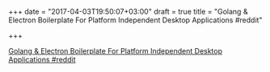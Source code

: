 +++
date = "2017-04-03T19:50:07+03:00"
draft = true
title = "Golang &amp; Electron Boilerplate For Platform Independent Desktop Applications  #reddit"

+++

<p><a href="https://t.co/fO7yKQObqx">Golang &amp; Electron Boilerplate For Platform Independent Desktop Applications  #reddit</a></p>
